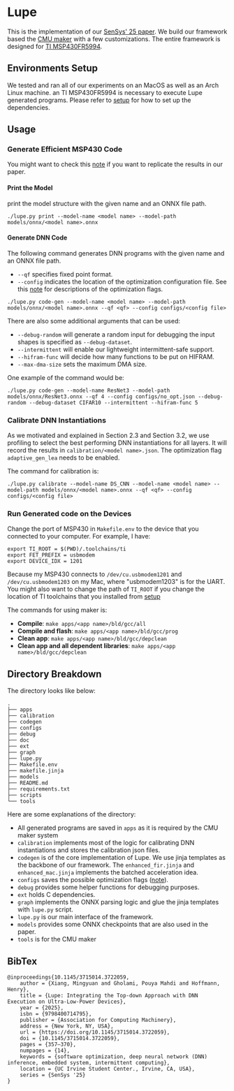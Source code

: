 # Lupe

This is the implementation of our [SenSys' 25 paper](https://dl.acm.org/doi/10.1145/3715014.3722059).
We build our framework based the [CMU maker](https://github.com/CMUAbstract/maker)
with a few customizations. The entire framework is designed for
[TI MSP430FR5994](https://www.ti.com/product/MSP430FR5994?utm_source=google&utm_medium=cpc&utm_campaign=epd-msp-null-44700045336317329_prodfolderdynamic-cpc-pf-google-ww_en_int&utm_content=prodfolddynamic&ds_k=DYNAMIC+SEARCH+ADS&DCM=yes&gclsrc=aw.ds&gad_source=1&gad_campaignid=7213436380&gbraid=0AAAAAC068F1zXtw5KpqBzmPtCc1XNTKmd&gclid=Cj0KCQjw5ubABhDIARIsAHMighYdV1m00bnPcnf-G_YDguCZHepmlfUrIGs9HYlGR-1VxJP3FZ2lm34aAvwvEALw_wcB).

## Environments Setup

We tested and ran all of our experiments on an MacOS as well as an Arch Linux machine.
an TI MSP430FR5994 is necessary to execute Lupe generated programs. Please refer to
[setup](doc/setup.md) for how to set up the dependencies.

## Usage

### Generate Efficient MSP430 Code

You might want to check this [note](doc/notes_for_exp.md) if you want to
replicate the results in our paper.

#### Print the Model

print the model structure with the given name and an ONNX file path.

```
./lupe.py print --model-name <model name> --model-path models/onnx/<model name>.onnx
```

#### Generate DNN Code

The following command generates DNN programs with the given name and an ONNX file path.

+ `--qf` specifies fixed point format.
+ `--config` indicates the location of the optimization configuration file.
  See this [note](doc/config.md) for descriptions of the optimization flags.

```
./lupe.py code-gen --model-name <model name> --model-path models/onnx/<model name>.onnx --qf <qf> --config configs/<config file>
```

There are also some additional arguments that can be used:

+ `--debug-random` will generate a random input for debugging the input shapes
  is specified as `--debug-dataset`.
+ `--intermittent` will enable our lightweight intermittent-safe support.
+ `--hifram-func` will decide how many functions to be put on HIFRAM.
+ `--max-dma-size` sets the maximum DMA size.

One example of the command would be:

```
./lupe.py code-gen --model-name ResNet3 --model-path models/onnx/ResNet3.onnx --qf 4 --config configs/no_opt.json --debug-random --debug-dataset CIFAR10 --intermittent --hifram-func 5
```

### Calibrate DNN Instantiations

As we motivated and explained in Section 2.3 and Section 3.2, we use profiling
to select the best performing DNN instantiations for all layers. It will record
the results in `calibration/<model name>.json`. The optimization flag `adaptive_gen_lea`
needs to be enabled.

The command for calibration is:

```
./lupe.py calibrate --model-name DS_CNN --model-name <model name> --model-path models/onnx/<model name>.onnx --qf <qf> --config configs/<config file>
```

### Run Generated code on the Devices

Change the port of MSP430 in `Makefile.env` to the device that you connected
to your computer. For example, I have:

```
export TI_ROOT = $(PWD)/.toolchains/ti
export FET_PREFIX = usbmodem
export DEVICE_IDX = 1201
```

Because my MSP430 connects to `/dev/cu.usbmodem1201` and `/dev/cu.usbmodem1203`
on my Mac, where "usbmodem1203" is for the UART. You might also want to change
the path of `TI_ROOT` if you change the location of TI toolchains that you
installed from [setup](#environments-setup)

The commands for using maker is:

+ **Compile**: `make apps/<app name>/bld/gcc/all`
+ **Compile and flash**: `make apps/<app name>/bld/gcc/prog`
+ **Clean app**: `make apps/<app name>/bld/gcc/depclean`
+ **Clean app and all dependent libraries**: `make apps/<app name>/bld/gcc/depclean`

## Directory Breakdown

The directory looks like below:

```
.
├── apps
├── calibration
├── codegen
├── configs
├── debug
├── doc
├── ext
├── graph
├── lupe.py
├── Makefile.env
├── makefile.jinja
├── models
├── README.md
├── requirements.txt
├── scripts
└── tools
```

Here are some explanations of the directory:

+ All generated programs are saved in `apps` as it is required by the CMU maker system
+ `calibration` implements most of the logic for calibrating DNN instantiations and
  stores the calibration json files.
+ `codegen` is of the core implementation of Lupe. We use jinja templates as the
  backbone of our framework. The `enhanced_fir.jinja` and `enhanced_mac.jinja`
  implements the batched acceleration idea.
+ `configs` saves the possible optimization flags ([note](doc/config.md)).
+ `debug` provides some helper functions for debugging purposes.
+ `ext` holds C dependencies.
+ `graph` implements the ONNX parsing logic and glue the jinja templates with `lupe.py`
  script.
+ `lupe.py` is our main interface of the framework.
+ `models` provides some ONNX checkpoints that are also used in the paper.
+ `tools` is for the CMU maker

## BibTex

```
@inproceedings{10.1145/3715014.3722059,
    author = {Xiang, Mingyuan and Gholami, Pouya Mahdi and Hoffmann, Henry},
    title = {Lupe: Integrating the Top-down Approach with DNN Execution on Ultra-Low-Power Devices},
    year = {2025},
    isbn = {9798400714795},
    publisher = {Association for Computing Machinery},
    address = {New York, NY, USA},
    url = {https://doi.org/10.1145/3715014.3722059},
    doi = {10.1145/3715014.3722059},
    pages = {357–370},
    numpages = {14},
    keywords = {software optimization, deep neural network (DNN) inference, embedded system, intermittent computing},
    location = {UC Irvine Student Center., Irvine, CA, USA},
    series = {SenSys '25}
}
```


